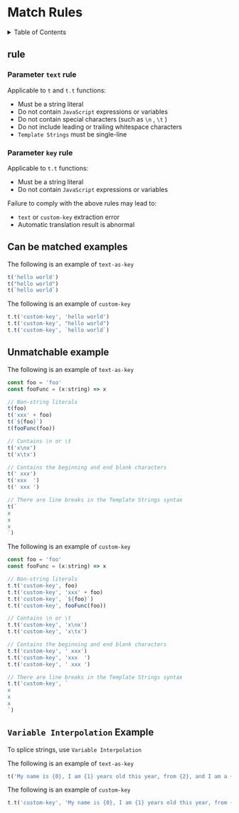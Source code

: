 
# Match Rules

<details >
  <summary>Table of Contents</summary>

  &emsp;&emsp;[rule](#rule)<br/>
  &emsp;&emsp;&emsp;&emsp;[Parameter  `text`  rule](#parameter--text--rule)<br/>
  &emsp;&emsp;&emsp;&emsp;[Parameter  `key`  rule](#parameter--key--rule)<br/>
  &emsp;&emsp;[Can be matched examples](#can-be-matched-examples)<br/>
  &emsp;&emsp;[Unmatchable example](#unmatchable-example)<br/>
  &emsp;&emsp;[ `Variable Interpolation`  Example](#-variable-interpolation--example)<br/>

</details>

## rule

### Parameter  `text`  rule
Applicable to  `t`  and  `t.t`  functions:
* Must be a string literal
* Do not contain  `JavaScript`  expressions or variables
* Do not contain special characters (such as  `\n` ,  `\t` )
* Do not include leading or trailing whitespace characters
*  `Template Strings`  must be single-line


### Parameter  `key`  rule
Applicable to  `t.t`  functions:
* Must be a string literal
* Do not contain  `JavaScript`  expressions or variables

Failure to comply with the above rules may lead to:
*  `text`  or  `custom-key`  extraction error
* Automatic translation result is abnormal


## Can be matched examples


The following is an example of  `text-as-key` 
```js
t('hello world')
t("hello world")
t(`hello world`)
```


The following is an example of  `custom-key` 
```js
t.t('custom-key', 'hello world')
t.t('custom-key', "hello world")
t.t('custom-key', `hello world`)
```

## Unmatchable example


The following is an example of  `text-as-key` 
```js
const foo = 'foo'
const fooFunc = (x:string) => x

// Non-string literals
t(foo)
t('xxx' + foo)
t(`${foo}`)
t(fooFunc(foo))

// Contains \n or \t
t('x\nx')
t('x\tx')

// Contains the beginning and end blank characters
t(' xxx')
t('xxx  ')
t(' xxx ')

// There are line breaks in the Template Strings syntax
t(`
x
x
x
`)
```


The following is an example of  `custom-key` 
```js
const foo = 'foo'
const fooFunc = (x:string) => x

// Non-string literals
t.t('custom-key', foo)
t.t('custom-key', 'xxx' + foo)
t.t('custom-key', `${foo}`)
t.t('custom-key', fooFunc(foo))

// Contains \n or \t
t.t('custom-key', 'x\nx')
t.t('custom-key', 'x\tx')

// Contains the beginning and end blank characters
t.t('custom-key', ' xxx')
t.t('custom-key', 'xxx  ')
t.t('custom-key', ' xxx ')

// There are line breaks in the Template Strings syntax
t.t('custom-key', `
x
x
x
`)
```

##  `Variable Interpolation`  Example
To splice strings, use  `Variable Interpolation` 

The following is an example of  `text-as-key` 
```js
t('My name is {0}, I am {1} years old this year, from {2}, and I am a {3}', 'Wang Nima', 35, 'Mars', 'coder')
```


The following is an example of  `custom-key` 
```js
t.t('custom-key', 'My name is {0}, I am {1} years old this year, from {2}, and I am a {3}', 'Wang Nima', 35, 'Mars', 'coder')
```
